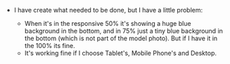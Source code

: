 * I have create what needed to be done, but I have a little problem:

    -   When it's in the responsive 50% it's showing a huge blue background in the bottom,
        and in 75% just a tiny blue background in the bottom (which is not part of the model photo).
        But if I have it in the 100% its fine. 
        
    +   It's working fine if I choose Tablet's, Mobile Phone's and Desktop.